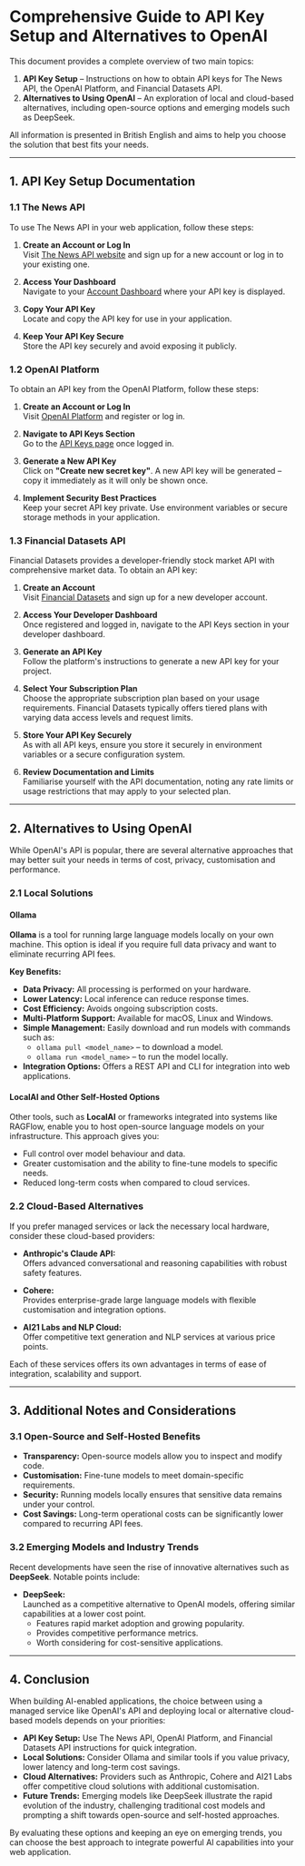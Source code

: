 # Comprehensive Guide to API Key Setup and Alternatives to OpenAI

This document provides a complete overview of two main topics:

1. **API Key Setup** – Instructions on how to obtain API keys for The News API, the OpenAI Platform, and Financial Datasets API.
2. **Alternatives to Using OpenAI** – An exploration of local and cloud-based alternatives, including open-source options and emerging models such as DeepSeek.

All information is presented in British English and aims to help you choose the solution that best fits your needs.

---

## 1. API Key Setup Documentation

### 1.1 The News API

To use The News API in your web application, follow these steps:

1. **Create an Account or Log In**  
   Visit [The News API website](https://www.thenewsapi.com) and sign up for a new account or log in to your existing one.

2. **Access Your Dashboard**  
   Navigate to your [Account Dashboard](https://www.thenewsapi.com/account/dashboard) where your API key is displayed.

3. **Copy Your API Key**  
   Locate and copy the API key for use in your application.

4. **Keep Your API Key Secure**  
   Store the API key securely and avoid exposing it publicly.

### 1.2 OpenAI Platform

To obtain an API key from the OpenAI Platform, follow these steps:

1. **Create an Account or Log In**  
   Visit [OpenAI Platform](https://platform.openai.com) and register or log in.

2. **Navigate to API Keys Section**  
   Go to the [API Keys page](https://platform.openai.com/account/api-keys) once logged in.

3. **Generate a New API Key**  
   Click on **"Create new secret key"**. A new API key will be generated – copy it immediately as it will only be shown once.

4. **Implement Security Best Practices**  
   Keep your secret API key private. Use environment variables or secure storage methods in your application.

### 1.3 Financial Datasets API

Financial Datasets provides a developer-friendly stock market API with comprehensive market data. To obtain an API key:

1. **Create an Account**  
   Visit [Financial Datasets](https://www.financialdatasets.ai/) and sign up for a new developer account.

2. **Access Your Developer Dashboard**  
   Once registered and logged in, navigate to the API Keys section in your developer dashboard.

3. **Generate an API Key**  
   Follow the platform's instructions to generate a new API key for your project.

4. **Select Your Subscription Plan**  
   Choose the appropriate subscription plan based on your usage requirements. Financial Datasets typically offers tiered plans with varying data access levels and request limits.

5. **Store Your API Key Securely**  
   As with all API keys, ensure you store it securely in environment variables or a secure configuration system.

6. **Review Documentation and Limits**  
   Familiarise yourself with the API documentation, noting any rate limits or usage restrictions that may apply to your selected plan.

---

## 2. Alternatives to Using OpenAI

While OpenAI's API is popular, there are several alternative approaches that may better suit your needs in terms of cost, privacy, customisation and performance.

### 2.1 Local Solutions

#### Ollama

**Ollama** is a tool for running large language models locally on your own machine. This option is ideal if you require full data privacy and want to eliminate recurring API fees.

**Key Benefits:**

- **Data Privacy:** All processing is performed on your hardware.
- **Lower Latency:** Local inference can reduce response times.
- **Cost Efficiency:** Avoids ongoing subscription costs.
- **Multi-Platform Support:** Available for macOS, Linux and Windows.
- **Simple Management:** Easily download and run models with commands such as:
  - `ollama pull <model_name>` – to download a model.
  - `ollama run <model_name>` – to run the model locally.
- **Integration Options:** Offers a REST API and CLI for integration into web applications.

#### LocalAI and Other Self-Hosted Options

Other tools, such as **LocalAI** or frameworks integrated into systems like RAGFlow, enable you to host open-source language models on your infrastructure. This approach gives you:

- Full control over model behaviour and data.
- Greater customisation and the ability to fine-tune models to specific needs.
- Reduced long-term costs when compared to cloud services.

### 2.2 Cloud-Based Alternatives

If you prefer managed services or lack the necessary local hardware, consider these cloud-based providers:

- **Anthropic's Claude API:**  
  Offers advanced conversational and reasoning capabilities with robust safety features.
  
- **Cohere:**  
  Provides enterprise-grade large language models with flexible customisation and integration options.
  
- **AI21 Labs and NLP Cloud:**  
  Offer competitive text generation and NLP services at various price points.

Each of these services offers its own advantages in terms of ease of integration, scalability and support.

---

## 3. Additional Notes and Considerations

### 3.1 Open-Source and Self-Hosted Benefits

- **Transparency:** Open-source models allow you to inspect and modify code.
- **Customisation:** Fine-tune models to meet domain-specific requirements.
- **Security:** Running models locally ensures that sensitive data remains under your control.
- **Cost Savings:** Long-term operational costs can be significantly lower compared to recurring API fees.

### 3.2 Emerging Models and Industry Trends

Recent developments have seen the rise of innovative alternatives such as **DeepSeek**. Notable points include:

- **DeepSeek:**  
  Launched as a competitive alternative to OpenAI models, offering similar capabilities at a lower cost point.
  - Features rapid market adoption and growing popularity.
  - Provides competitive performance metrics.
  - Worth considering for cost-sensitive applications.

---

## 4. Conclusion

When building AI-enabled applications, the choice between using a managed service like OpenAI's API and deploying local or alternative cloud-based models depends on your priorities:

- **API Key Setup:** Use The News API, OpenAI Platform, and Financial Datasets API instructions for quick integration.
- **Local Solutions:** Consider Ollama and similar tools if you value privacy, lower latency and long-term cost savings.
- **Cloud Alternatives:** Providers such as Anthropic, Cohere and AI21 Labs offer competitive cloud solutions with additional customisation.
- **Future Trends:** Emerging models like DeepSeek illustrate the rapid evolution of the industry, challenging traditional cost models and prompting a shift towards open-source and self-hosted approaches.

By evaluating these options and keeping an eye on emerging trends, you can choose the best approach to integrate powerful AI capabilities into your web application.
